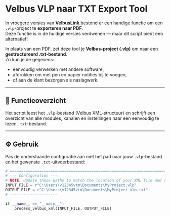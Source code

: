 # Velbus VLP naar TXT Export Tool

In vroegere versies van **VelbusLink** bestond er een handige functie om een `.vlp`-project te **exporteren naar PDF**.  
Deze functie is in de huidige versies verdwenen — maar dit script biedt een alternatief!

In plaats van een PDF, zet deze tool je **Velbus-project (.vlp)** om naar een **gestructureerd .txt-bestand**.  
Zo kun je de gegevens:
- eenvoudig verwerken met andere software,
- afdrukken om met pen en papier notities bij te voegen,
- of aan de klant bezorgen als naslagwerk.

---

## 🧠 Functieoverzicht

Het script leest het `.vlp`-bestand (Velbus XML-structuur) en schrijft een overzicht van alle modules, kanalen en instellingen naar een eenvoudig te lezen `.txt`-bestand.

---

## ⚙️ Gebruik

Pas de onderstaande configuratie aan met het pad naar jouw `.vlp`-bestand en het gewenste `.txt`-uitvoerbestand:

```python
# ==============================================================================
# --- Configuration ---
# NOTE: Update these paths to match the location of your XML file and desired output.
INPUT_FILE = r"C:\Users\v12345vtm\Documents\MyProject.vlp"
OUTPUT_FILE = r"C:\Users\v12345vtm\Documents\MyProject_vlp.txt"
# ---------------------

if __name__ == "__main__":
    process_velbus_xml(INPUT_FILE, OUTPUT_FILE)
